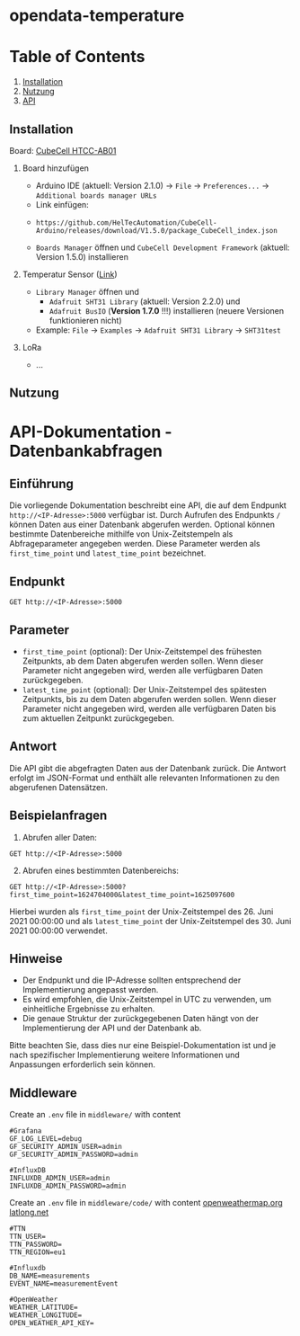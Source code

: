 # opendata-temperature

# Table of Contents
1. [Installation](#installation)
2. [Nutzung](#nutzung)
3. [API](#api)


## Installation
Board: [CubeCell HTCC-AB01](https://heltec.org/project/htcc-ab01/)
1. Board hinzufügen
    - Arduino IDE (aktuell: Version 2.1.0) -> `File` -> `Preferences...` -> `Additional boards manager URLs`
    - Link einfügen:
    -     https://github.com/HelTecAutomation/CubeCell-Arduino/releases/download/V1.5.0/package_CubeCell_index.json
    - `Boards Manager` öffnen und `CubeCell Development Framework` (aktuell: Version 1.5.0) installieren

2. Temperatur Sensor ([Link](https://wiki.dfrobot.com/SHT31_Temperature_Humidity_Sensor_Weatherproof_SKU_SEN0385))
    - `Library Manager` öffnen und 
        - `Adafruit SHT31 Library` (aktuell: Version 2.2.0) und
        - `Adafruit BusIO` (**Version 1.7.0** !!!) installieren (neuere Versionen funktionieren nicht)
    - Example: `File` -> `Examples` -> `Adafruit SHT31 Library` -> `SHT31test`

3. LoRa
    - ...

## Nutzung

# API-Dokumentation - Datenbankabfragen

## Einführung
Die vorliegende Dokumentation beschreibt eine API, die auf dem Endpunkt `http://<IP-Adresse>:5000` verfügbar ist. Durch Aufrufen des Endpunkts `/` können Daten aus einer Datenbank abgerufen werden. Optional können bestimmte Datenbereiche mithilfe von Unix-Zeitstempeln als Abfrageparameter angegeben werden. Diese Parameter werden als `first_time_point` und `latest_time_point` bezeichnet.

## Endpunkt
```
GET http://<IP-Adresse>:5000
```

## Parameter
- `first_time_point` (optional): Der Unix-Zeitstempel des frühesten Zeitpunkts, ab dem Daten abgerufen werden sollen. Wenn dieser Parameter nicht angegeben wird, werden alle verfügbaren Daten zurückgegeben.
- `latest_time_point` (optional): Der Unix-Zeitstempel des spätesten Zeitpunkts, bis zu dem Daten abgerufen werden sollen. Wenn dieser Parameter nicht angegeben wird, werden alle verfügbaren Daten bis zum aktuellen Zeitpunkt zurückgegeben.

## Antwort
Die API gibt die abgefragten Daten aus der Datenbank zurück. Die Antwort erfolgt im JSON-Format und enthält alle relevanten Informationen zu den abgerufenen Datensätzen.

## Beispielanfragen
1. Abrufen aller Daten:
```
GET http://<IP-Adresse>:5000
```

2. Abrufen eines bestimmten Datenbereichs:
```
GET http://<IP-Adresse>:5000?first_time_point=1624704000&latest_time_point=1625097600
```
Hierbei wurden als `first_time_point` der Unix-Zeitstempel des 26. Juni 2021 00:00:00 und als `latest_time_point` der Unix-Zeitstempel des 30. Juni 2021 00:00:00 verwendet.

## Hinweise
- Der Endpunkt und die IP-Adresse sollten entsprechend der Implementierung angepasst werden.
- Es wird empfohlen, die Unix-Zeitstempel in UTC zu verwenden, um einheitliche Ergebnisse zu erhalten.
- Die genaue Struktur der zurückgegebenen Daten hängt von der Implementierung der API und der Datenbank ab.

Bitte beachten Sie, dass dies nur eine Beispiel-Dokumentation ist und je nach spezifischer Implementierung weitere Informationen und Anpassungen erforderlich sein können.

## Middleware
Create an `.env` file in `middleware/` with content
```env
#Grafana
GF_LOG_LEVEL=debug
GF_SECURITY_ADMIN_USER=admin
GF_SECURITY_ADMIN_PASSWORD=admin

#InfluxDB
INFLUXDB_ADMIN_USER=admin
INFLUXDB_ADMIN_PASSWORD=admin
```
Create an `.env` file in `middleware/code/` with content
[openweathermap.org](https://openweathermap.org/)
[latlong.net](https://www.latlong.net/)
```env
#TTN 
TTN_USER=
TTN_PASSWORD=
TTN_REGION=eu1

#Influxdb
DB_NAME=measurements
EVENT_NAME=measurementEvent

#OpenWeather
WEATHER_LATITUDE=
WEATHER_LONGITUDE=
OPEN_WEATHER_API_KEY=
```


